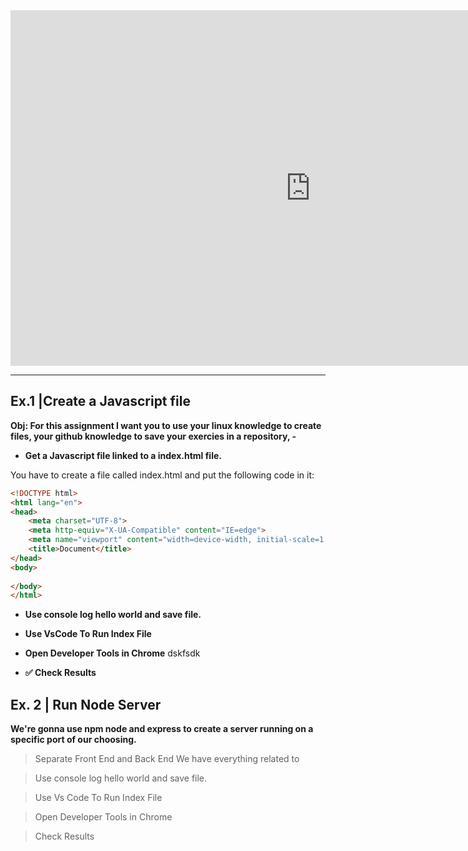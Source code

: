 <iframe src="https://docs.google.com/presentation/d/e/2PACX-1vTJhhz2WXw1EpLA3pd40saN8D2mgRuCabN4oxkeKxVNgaeIHC_w4CBtHwlk87O-lI99p0O04Pd1jg_q/embed?start=false&loop=false&delayms=60000" frameborder="0" width="960" height="569" allowfullscreen="true" mozallowfullscreen="true" webkitallowfullscreen="true"></iframe>

---

## Ex.1 |Create a Javascript file

**Obj: For this assignment I want you to use your linux knowledge to create files, your github knowledge to save your exercies in a repository, -**

- **Get a Javascript file linked to a index.html file.**

You have to create a file called index.html and put the following code in it:
```html
<!DOCTYPE html>
<html lang="en">
<head>
    <meta charset="UTF-8">
    <meta http-equiv="X-UA-Compatible" content="IE=edge">
    <meta name="viewport" content="width=device-width, initial-scale=1.0">
    <title>Document</title>
</head>
<body>
    
</body>
</html>

```

- **Use console log hello world and save file.**
> 

- **Use VsCode To Run Index File**

- **Open Developer Tools in Chrome**
dskfsdk

- **✅ Check Results**

## Ex. 2 | Run Node Server

**We're gonna use npm node and express to create a server running on a specific port of our choosing.**

> Separate Front End and Back End
We have everything related to

> Use console log hello world and save file.

> Use Vs Code To Run Index File


> Open Developer Tools in Chrome


> Check Results


